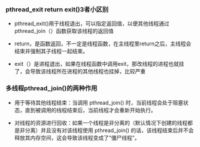 ### pthread_exit return exit()3者小区别

- pthread_exit()用于线程退出，可以指定返回值，以便其他线程通过pthread_join（）函数获取该线程的返回值

- return，是函数返回，不一定是线程函数，在主线程里return之后，主线程会结束并强制其子线程一起结束。 

- exit（）是进程退出，如果在线程函数中调用exit，那改线程的进程也就挂了，会导致该线程所在进程的其他线程也挂掉，比较严重

### 多线程pthread_join()的两种作用

- 用于等待其他线程结束：当调用 pthread_join() 时，当前线程会处于阻塞状态，直到被调用的线程结束后，当前线程才会重新开始执行。

- 对线程的资源进行回收：如果一个线程是非分离的（默认情况下创建的线程都是非分离）并且没有对该线程使用 pthread_join() 的话，该线程结束后并不会释放其内存空间，这会导致该线程变成了“僵尸线程”。
